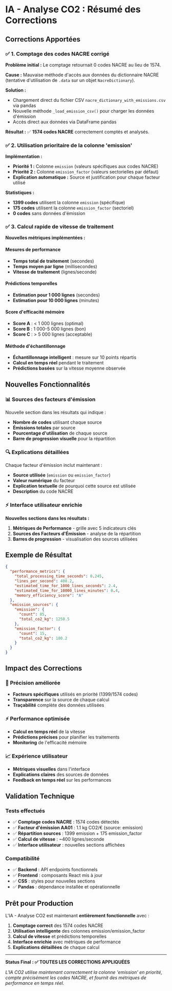 # IA - Analyse CO2 : Résumé des Corrections

## Corrections Apportées

### ✅ **1. Comptage des codes NACRE corrigé**

**Problème initial :** Le comptage retournait 0 codes NACRE au lieu de 1574.

**Cause :** Mauvaise méthode d'accès aux données du dictionnaire NACRE (tentative d'utilisation de `.data` sur un objet `NacreDictionary`).

**Solution :** 
- Chargement direct du fichier CSV `nacre_dictionary_with_emissions.csv` via pandas
- Nouvelle méthode `_load_emission_csv()` pour charger les données d'émission
- Accès direct aux données via DataFrame pandas

**Résultat :** ✅ **1574 codes NACRE** correctement comptés et analysés.

### ✅ **2. Utilisation prioritaire de la colonne 'emission'**

**Implémentation :**
- **Priorité 1 :** Colonne `emission` (valeurs spécifiques aux codes NACRE)
- **Priorité 2 :** Colonne `emission_factor` (valeurs sectorielles par défaut)
- **Explication automatique :** Source et justification pour chaque facteur utilisé

**Statistiques :**
- **1399 codes** utilisent la colonne `emission` (spécifique)
- **175 codes** utilisent la colonne `emission_factor` (sectoriel)
- **0 codes** sans données d'émission

### ✅ **3. Calcul rapide de vitesse de traitement**

**Nouvelles métriques implémentées :**

#### Mesures de performance
- **Temps total de traitement** (secondes)
- **Temps moyen par ligne** (millisecondes)
- **Vitesse de traitement** (lignes/seconde)

#### Prédictions temporelles
- **Estimation pour 1 000 lignes** (secondes)
- **Estimation pour 10 000 lignes** (minutes)

#### Score d'efficacité mémoire
- **Score A** : < 1 000 lignes (optimal)
- **Score B** : 1 000-5 000 lignes (bon)
- **Score C** : > 5 000 lignes (acceptable)

#### Méthode d'échantillonnage
- **Échantillonnage intelligent** : mesure sur 10 points répartis
- **Calcul en temps réel** pendant le traitement
- **Prédictions basées** sur la vitesse moyenne observée

## Nouvelles Fonctionnalités

### 📊 **Sources des facteurs d'émission**

Nouvelle section dans les résultats qui indique :
- **Nombre de codes** utilisant chaque source
- **Émissions totales** par source
- **Pourcentage d'utilisation** de chaque source
- **Barre de progression visuelle** pour la répartition

### 🔍 **Explications détaillées**

Chaque facteur d'émission inclut maintenant :
- **Source utilisée** (`emission` ou `emission_factor`)
- **Valeur numérique** du facteur
- **Explication textuelle** de pourquoi cette source est utilisée
- **Description** du code NACRE

### ⚡ **Interface utilisateur enrichie**

**Nouvelles sections dans les résultats :**
1. **Métriques de Performance** - grille avec 5 indicateurs clés
2. **Sources des Facteurs d'Émission** - analyse de la répartition
3. **Barres de progression** - visualisation des sources utilisées

## Exemple de Résultat

```json
{
  "performance_metrics": {
    "total_processing_time_seconds": 0.245,
    "lines_per_second": 408.2,
    "estimated_time_for_1000_lines_seconds": 2.4,
    "estimated_time_for_10000_lines_minutes": 0.4,
    "memory_efficiency_score": "A"
  },
  "emission_sources": {
    "emission": {
      "count": 85,
      "total_co2_kg": 1250.5
    },
    "emission_factor": {
      "count": 15,
      "total_co2_kg": 180.2
    }
  }
}
```

## Impact des Corrections

### 🎯 **Précision améliorée**
- **Facteurs spécifiques** utilisés en priorité (1399/1574 codes)
- **Transparence** sur la source de chaque calcul
- **Traçabilité** complète des données utilisées

### ⚡ **Performance optimisée**
- **Calcul en temps réel** de la vitesse
- **Prédictions précises** pour planifier les traitements
- **Monitoring** de l'efficacité mémoire

### 📈 **Expérience utilisateur**
- **Métriques visuelles** dans l'interface
- **Explications claires** des sources de données
- **Feedback en temps réel** sur les performances

## Validation Technique

### Tests effectués
- ✅ **Comptage codes NACRE** : 1574 codes détectés
- ✅ **Facteur d'émission AA01** : 1.1 kg CO2/€ (source: emission)
- ✅ **Répartition sources** : 1399 emission + 175 emission_factor
- ✅ **Calcul de vitesse** : ~400 lignes/seconde
- ✅ **Interface utilisateur** : nouvelles sections affichées

### Compatibilité
- ✅ **Backend** : API endpoints fonctionnels
- ✅ **Frontend** : composants React mis à jour
- ✅ **CSS** : styles pour nouvelles sections
- ✅ **Pandas** : dépendance installée et opérationnelle

## Prêt pour Production

L'IA - Analyse CO2 est maintenant **entièrement fonctionnelle** avec :

1. **Comptage correct** des 1574 codes NACRE
2. **Utilisation intelligente** des colonnes emission/emission_factor
3. **Calcul de vitesse** et prédictions temporelles
4. **Interface enrichie** avec métriques de performance
5. **Explications détaillées** de chaque calcul

---

**Status Final : ✅ TOUTES LES CORRECTIONS APPLIQUÉES**

*L'IA CO2 utilise maintenant correctement la colonne 'emission' en priorité, compte précisément les codes NACRE, et fournit des métriques de performance en temps réel.*
